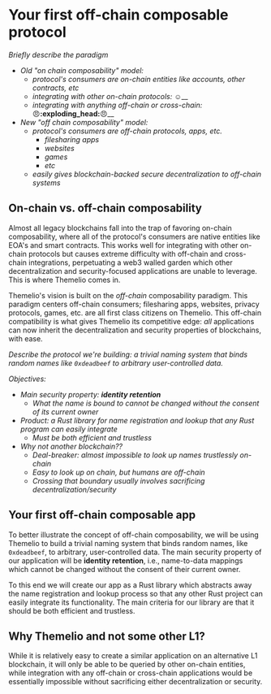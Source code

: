 # Your first off-chain composable protocol

_Briefly describe the paradigm_

* _Old "on chain composability" model:_&#x20;
  * _protocol's consumers are on-chain entities like accounts, other contracts, etc_
  * _integrating with other on-chain protocols:_ :relaxed:__
  * _integrating with anything off-chain or cross-chain:_ :angry:__:exploding\_head:__:angry:__
* _New "off chain composability" model:_
  * _protocol's consumers are off-chain protocols, apps, etc._
    * _filesharing apps_
    * _websites_
    * _games_
    * _etc_
  * _easily gives blockchain-backed secure decentralization to off-chain systems_

## On-chain vs. off-chain composability

Almost all legacy blockchains fall into the trap of favoring on-chain composability, where all of the protocol's consumers are native entities like EOA's and smart contracts. This works well for integrating with other on-chain protocols but causes extreme difficulty with off-chain and cross-chain integrations, perpetuating a web3 walled garden which other decentralization and security-focused applications are unable to leverage. This is where Themelio comes in.

Themelio's vision is built on the _off-chain_ composability paradigm. This paradigm centers off-chain consumers; filesharing apps, websites, privacy protocols, games, etc. are all first class citizens on Themelio. This off-chain compatibility is what gives Themelio its competitive edge: _all_ applications can now inherit the decentralization and security properties of blockchains, with ease.



_Describe the protocol we're building: a trivial naming system that binds random names like `0xdeadbeef` to arbitrary user-controlled data._

_Objectives:_

* _Main security property: **identity retention**_
  * _What the name is bound to cannot be changed without the consent of its current owner_
* _Product: a Rust library for name registration and lookup that any Rust program can easily integrate_
  * _Must be both efficient and trustless_
* _Why not another blockchain??_
  * _Deal-breaker: almost impossible to look up names trustlessly on-chain_
  * _Easy to look up on chain, but humans are off-chain_
  * _Crossing that boundary usually involves sacrificing decentralization/security_

## Your first off-chain composable app

To better illustrate the concept of off-chain composability, we will be using Themelio to build a trivial naming system that binds random names, like `0xdeadbeef`, to arbitrary, user-controlled data. The main security property of our application will be **identity retention**, i.e., name-to-data mappings which cannot be changed without the consent of their current owner.

To this end we will create our app as a Rust library which abstracts away the name registration and lookup process so that any other Rust project can easily integrate its functionality. The main criteria for our library are that it should be both efficient and trustless.

## Why Themelio and not some other L1?

While it is relatively easy to create a similar application on an alternative L1 blockchain, it will only be able to be queried by other on-chain entities, while integration with any off-chain or cross-chain applications would be essentially impossible without sacrificing either decentralization or security.

